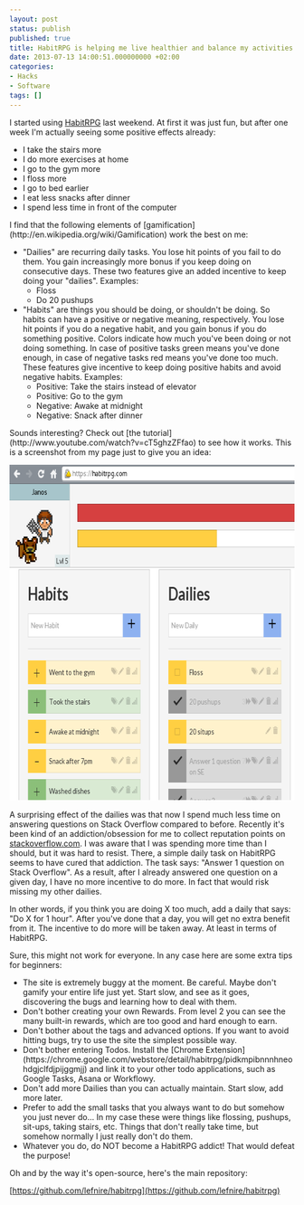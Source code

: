 ```yaml
---
layout: post
status: publish
published: true
title: HabitRPG is helping me live healthier and balance my activities better
date: 2013-07-13 14:00:51.000000000 +02:00
categories:
- Hacks
- Software
tags: []
---
```

I started using [HabitRPG](https://habitrpg.com/) last weekend. At first it was just fun, but after one week I'm actually seeing some positive effects already:
<ul>
	<li>I take the stairs more</li>
	<li>I do more exercises at home</li>
	<li>I go to the gym more</li>
	<li>I floss more</li>
	<li>I go to bed earlier</li>
	<li>I eat less snacks after dinner</li>
	<li>I spend less time in front of the computer</li>
</ul>
I find that the following elements of [gamification](http://en.wikipedia.org/wiki/Gamification) work the best on me:
<ul>
	<li>"Dailies" are recurring daily tasks. You lose hit points of you fail to do them. You gain increasingly more bonus if you keep doing on consecutive days. These two features give an added incentive to keep doing your "dailies". Examples:
<ul>
	<li>Floss</li>
	<li>Do 20 pushups</li>
</ul>
</li>
	<li>"Habits" are things you should be doing, or shouldn't be doing. So habits can have a positive or negative meaning, respectively. You lose hit points if you do a negative habit, and you gain bonus if you do something positive. Colors indicate how much you've been doing or not doing something. In case of positive tasks green means you've done enough, in case of negative tasks red means you've done too much. These features give incentive to keep doing positive habits and avoid negative habits. Examples:
<ul>
	<li>Positive: Take the stairs instead of elevator</li>
	<li>Positive: Go to the gym</li>
	<li>Negative: Awake at midnight</li>
	<li>Negative: Snack after dinner</li>
</ul>
</li>
</ul>
Sounds interesting? Check out [the tutorial](http://www.youtube.com/watch?v=cT5ghzZFfao) to see how it works. This is a screenshot from my page just to give you an idea:

<a href="/assets/themes/images/screenshots/2013-07-habitrpg1.png"><img class="alignright size-full wp-image-1043" alt="habitrpg1" src="/assets/themes/images/screenshots/2013-07-habitrpg1.png" width="664" height="593" /></a>

A surprising effect of the dailies was that now I spend much less time on answering questions on Stack Overflow compared to before. Recently it's been kind of an addiction/obsession for me to collect reputation points on [stackoverflow.com](http://stackoverflow.com/). I was aware that I was spending more time than I should, but it was hard to resist. There, a simple daily task on HabitRPG seems to have cured that addiction. The task says: "Answer 1 question on Stack Overflow". As a result, after I already answered one question on a given day, I have no more incentive to do more. In fact that would risk missing my other dailies.

In other words, if you think you are doing X too much, add a daily that says: "Do X for 1 hour". After you've done that a day, you will get no extra benefit from it. The incentive to do more will be taken away. At least in terms of HabitRPG.

Sure, this might not work for everyone. In any case here are some extra tips for beginners:
<ul>
	<li>The site is extremely buggy at the moment. Be careful. Maybe don't gamify your entire life just yet. Start slow, and see as it goes, discovering the bugs and learning how to deal with them.</li>
	<li>Don't bother creating your own Rewards. From level 2 you can see the many built-in rewards, which are too good and hard enough to earn.</li>
	<li>Don't bother about the tags and advanced options. If you want to avoid hitting bugs, try to use the site the simplest possible way.</li>
	<li>Don't bother entering Todos. Install the [Chrome Extension](https://chrome.google.com/webstore/detail/habitrpg/pidkmpibnnnhneohdgjclfdjpijggmjj) and link it to your other todo applications, such as Google Tasks, Asana or Workflowy.</li>
	<li>Don't add more Dailies than you can actually maintain. Start slow, add more later.</li>
	<li>Prefer to add the small tasks that you always want to do but somehow you just never do... In my case these were things like flossing, pushups, sit-ups, taking stairs, etc. Things that don't really take time, but somehow normally I just really don't do them.</li>
	<li>Whatever you do, do NOT become a HabitRPG addict! That would defeat the purpose!</li>
</ul>
Oh and by the way it's open-source, here's the main repository:

[https://github.com/lefnire/habitrpg](https://github.com/lefnire/habitrpg)
